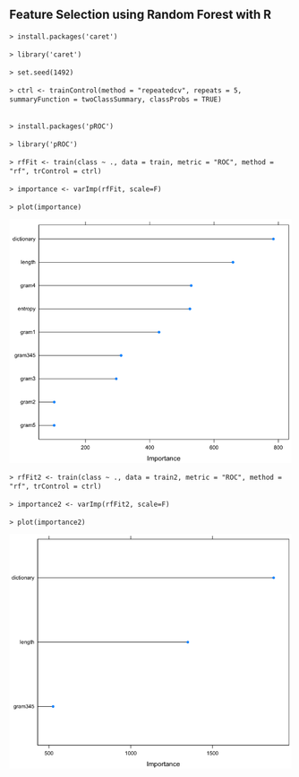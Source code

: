 ## Feature Selection using Random Forest with R

~~~
> install.packages('caret')

> library('caret')

> set.seed(1492)

> ctrl <- trainControl(method = "repeatedcv", repeats = 5, summaryFunction = twoClassSummary, classProbs = TRUE)


> install.packages('pROC')

> library('pROC')

> rfFit <- train(class ~ ., data = train, metric = "ROC", method = "rf", trControl = ctrl)

> importance <- varImp(rfFit, scale=F)

> plot(importance)
~~~
![feature_importance](images/feature_importance.png)

~~~
> rfFit2 <- train(class ~ ., data = train2, metric = "ROC", method = "rf", trControl = ctrl)

> importance2 <- varImp(rfFit2, scale=F)

> plot(importance2)
~~~
![feature_importance2](images/feature_importance2.png)
